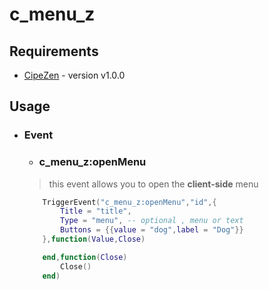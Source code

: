 # c_menu_z

## Requirements
- [CipeZen](https://github.com/Cipee-zen/CipeZen) - version v1.0.0
## Usage
- ### Event
    - ### c_menu_z:openMenu
    >this event allows you to open the **client-side** menu

    ```lua
        TriggerEvent("c_menu_z:openMenu","id",{
            Title = "title",
            Type = "menu", -- optional , menu or text
            Buttons = {{value = "dog",label = "Dog"}}
        },function(Value,Close)

        end,function(Close)
            Close()
        end)
    ```